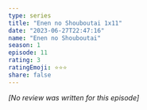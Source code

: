 ```yaml
---
type: series
title: "Enen no Shouboutai 1x11"
date: "2023-06-27T22:47:16"
name: "Enen no Shouboutai"
season: 1
episode: 11
rating: 3
ratingEmoji: ⭐️⭐️⭐️
share: false
---
```


*[No review was written for this episode]*

